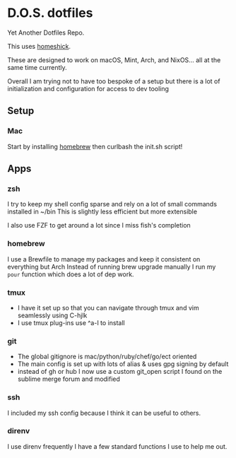 # D.O.S. dotfiles

Yet Another Dotfiles Repo.

This uses [homeshick](https://github.com/andsens/homeshick).

These are designed to work on macOS, Mint, Arch, and NixOS... all at the same time currently.

Overall I am trying not to have too bespoke of a setup but there is a lot of initialization and configuration for access to dev tooling

## Setup

### Mac

Start by installing [homebrew](https://brew.sh/)
then curlbash the init.sh script!

## Apps

### zsh

I try to keep my shell config sparse and rely on a lot of small commands installed in ~/bin
This is slightly less efficient but more extensible

I also use FZF to get around a lot since I miss fish's completion

### homebrew

I use a Brewfile to manage my packages and keep it consistent on everything but Arch
Instead of running brew upgrade manually I run my `pour` function which does a lot of dep work.

### tmux

- I have it set up so that you can navigate through tmux and vim seamlessly using C-hjlk
- I use tmux plug-ins use ^a-I to install

### git

- The global gitignore is mac/python/ruby/chef/go/ect oriented
- The main config is set up with lots of alias & uses gpg signing by default
- instead of gh or hub I now use a custom git_open script I found on the sublime merge forum and modified

### ssh

I included my ssh config because I think it can be useful to others.

### direnv

I use direnv frequently
I have a few standard functions I use to help me out.
